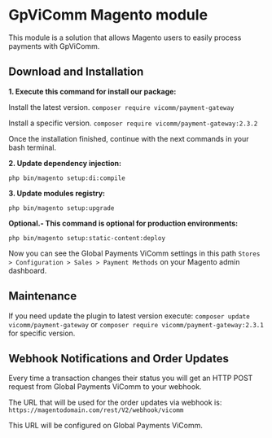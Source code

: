 # GpViComm Magento module

This module is a solution that allows Magento users to easily process payments with GpViComm.

## Download and Installation

**1. Execute this command for install our package:**

Install the latest version.  `composer require vicomm/payment-gateway`

Install a specific version.  `composer require vicomm/payment-gateway:2.3.2`

Once the installation finished, continue with the next commands in your bash terminal.


**2. Update dependency injection:**

`php bin/magento setup:di:compile`


**3. Update modules registry:**

`php bin/magento setup:upgrade`


**Optional.- This command is optional for production environments:**

`php bin/magento setup:static-content:deploy`


Now you can see the Global Payments ViComm settings in this path `Stores > Configuration > Sales > Payment Methods` on your Magento admin dashboard.


## Maintenance
If you need update the plugin to latest version execute: `composer update vicomm/payment-gateway` or `composer require vicomm/payment-gateway:2.3.1` for specific version.

## Webhook Notifications and Order Updates
Every time a transaction changes their status you will get an HTTP POST request from Global Payments ViComm to your webhook.

The URL that will be used for the order updates via webhook is:
`https://magentodomain.com/rest/V2/webhook/vicomm`

This URL will be configured on Global Payments ViComm.
